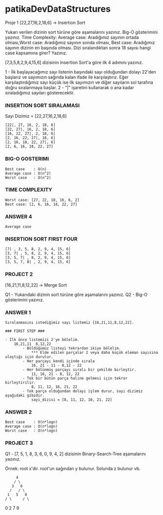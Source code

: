 # patikaDevDataStructures

Proje 1
[22,27,16,2,18,6] -> Insertion Sort

Yukarı verilen dizinin sort türüne göre aşamalarını yazınız.
Big-O gösterimini yazınız.
Time Complexity: Average case: Aradığımız sayının ortada olması,Worst case: Aradığımız sayının sonda olması, Best case: Aradığımız sayının dizinin en başında olması.
Dizi sıralandıktan sonra 18 sayısı hangi case kapsamına girer? Yazınız.

[7,3,5,8,2,9,4,15,6] dizisinin Insertion Sort'a göre ilk 4 adımını yazınız.

1 - İlk başlayacağımız sayı listenin başındaki sayı olduğundan dolayı 22'den başlarız ve sayımızın sağında kalan ifade ile karşılaştırız. Eğer karşılaştırdığımız sayı küçük ise ilk sayımızın ve diğer sayıların sol tarafına doğru sıralanmaya başlar.
2 - "|" işaretini kullanarak o ana kadar sıraladığımız sayıları gösterecektir.


### INSERTION SORT SIRALAMASI ###
Sayı Dizimiz = [22,27,16,2,18,6]

    [22|, 27, 16, 2, 18, 6] 
    [22, 27|, 16, 2, 18, 6]
    [16, 22, 27|, 2, 18, 6] 
    [2, 16, 22, 27|, 18, 6] 
    [2, 16, 18, 22, 27|, 6] 
    [2, 6, 16, 18, 22, 27]

### BIG-O GOSTERIMI ###

    Best case    : O(n)
    Average case : O(n^2)
    Worst case   : O(n^2)


### TIME COMPLEXITY ###

    Worst case: [27, 22, 18, 16, 6, 2]  
    Best case: [2, 6, 16, 18, 22, 27]

### ANSWER 4 ###

    Average case

### INSERTION SORT FIRST FOUR ###

    [7| , 3, 5, 8, 2, 9, 4, 15, 6]
    [3, 7| , 5, 8, 2, 9, 4, 15, 6]
    [3, 5, 7| , 8, 2, 9, 4, 15, 6]
    [3, 5, 7, 8| , 2, 9, 4, 15, 6]


### PROJECT 2 ###

[16,21,11,8,12,22] -> Merge Sort

Q1 - Yukarıdaki dizinin sort türüne göre aşamalarını yazınız.
Q2 - Big-O gösterimini yazınız.

### ANSWER 1 ###

    Sıralanmasını istediğimiz sayı listemiz [16,21,11,8,12,22].

    ### FIRST STEP ###

    - İlk önce listemizi 2'ye bölelim.
        16,21,11  8,12,22
            - Böldüğümüz listeyi tekrardan ikiye bölelim.
                *** Elde edilen parçalar 2 veya daha küçük eleman sayısına ulaştığı için durulur.
            - Her parçayı kendi içinde sırala
                16, 21 - 11 - 8,12 - 22
            - Her bölünmüş parçayı sıralı bir şekilde birleştir.
                11, 16, 21 - 8, 12, 22
            - Tek bir bütün parça haline gelmesi için tekrar birleştirilir.
                8, 11, 12, 16, 21, 22
            - Tek parça olduğundan dolayı işlem durur, sayı dizimiz aşağıdaki gibidir.
                sayi_dizisi = [8, 11, 12, 16, 21, 22]




  
### ANSWER 2 ###

    Best case    : O(n*logn)
    Average case : O(n*logn)
    Worst case   : O(n*logn)


### PROJECT 3 ###

Q1 - [7, 5, 1, 8, 3, 6, 0, 9, 4, 2] dizisinin Binary-Search-Tree aşamalarını yazınız.

Örnek: root x'dir. root'un sağından y bulunur. Solunda z bulunur vb.
      
         4  
        / \
       3   6
      /   / \
     1   5   8   
    / \     / \
   0   2   7   9